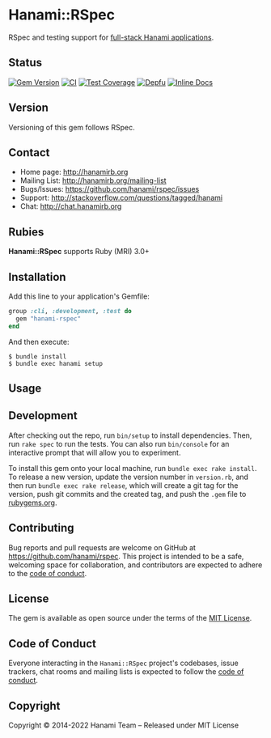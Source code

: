 # Hanami::RSpec

RSpec and testing support for [full-stack Hanami applications](`https://github.com/hanami/hanami`).

## Status

[![Gem Version](https://badge.fury.io/rb/hanami-rspec.svg)](https://badge.fury.io/rb/hanami-rspec)
[![CI](https://github.com/hanami/rspec/workflows/ci/badge.svg?branch=main)](https://github.com/hanami/rspec/actions?query=workflow%3Aci+branch%3Amain)
[![Test Coverage](https://codecov.io/gh/hanami/rspec/branch/main/graph/badge.svg)](https://codecov.io/gh/hanami/rspec)
[![Depfu](https://badges.depfu.com/badges/a8545fb67cf32a2c75b6227bc0821027/overview.svg)](https://depfu.com/github/hanami/rspec?project=Bundler)
[![Inline Docs](http://inch-ci.org/github/hanami/rspec.svg)](http://inch-ci.org/github/hanami/rspec)

## Version

Versioning of this gem follows RSpec.

## Contact

- Home page: http://hanamirb.org
- Mailing List: http://hanamirb.org/mailing-list
- Bugs/Issues: https://github.com/hanami/rspec/issues
- Support: http://stackoverflow.com/questions/tagged/hanami
- Chat: http://chat.hanamirb.org

## Rubies

**Hanami::RSpec** supports Ruby (MRI) 3.0+

## Installation

Add this line to your application's Gemfile:

```ruby
group :cli, :development, :test do
  gem "hanami-rspec"
end
```

And then execute:

    $ bundle install
    $ bundle exec hanami setup

## Usage

## Development

After checking out the repo, run `bin/setup` to install dependencies. Then, run `rake spec` to run the tests. You can also run `bin/console` for an interactive prompt that will allow you to experiment.

To install this gem onto your local machine, run `bundle exec rake install`. To release a new version, update the version number in `version.rb`, and then run `bundle exec rake release`, which will create a git tag for the version, push git commits and the created tag, and push the `.gem` file to [rubygems.org](https://rubygems.org).

## Contributing

Bug reports and pull requests are welcome on GitHub at https://github.com/hanami/rspec. This project is intended to be a safe, welcoming space for collaboration, and contributors are expected to adhere to the [code of conduct](https://github.com/hanami/rspec/blob/main/CODE_OF_CONDUCT.md).

## License

The gem is available as open source under the terms of the [MIT License](https://opensource.org/licenses/MIT).

## Code of Conduct

Everyone interacting in the `Hanami::RSpec` project's codebases, issue trackers, chat rooms and mailing lists is expected to follow the [code of conduct](https://github.com/hanami/rspec/blob/main/CODE_OF_CONDUCT.md).

## Copyright

Copyright © 2014-2022 Hanami Team – Released under MIT License
